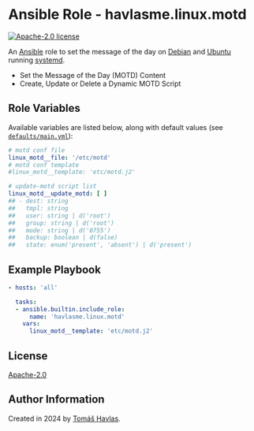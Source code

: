 Ansible Role - havlasme.linux.motd
==================================

[![Apache-2.0 license][license-image]][license-link]

An [Ansible](https://www.ansible.com/) role to set the message of the day on [Debian](https://www.debian.org/) and [Ubuntu](https://www.ubuntu.com/) running [systemd](https://systemd.io/).

- Set the Message of the Day (MOTD) Content
- Create, Update or Delete a Dynamic MOTD Script

Role Variables
--------------

Available variables are listed below, along with default values (see [`defaults/main.yml`](defaults/main.yml)):

```yaml
# motd conf file
linux_motd__file: '/etc/motd'
# motd conf template
#linux_motd__template: 'etc/motd.j2'

# update-motd script list
linux_motd__update_motd: [ ]
## - dest: string
##   tmpl: string
##   user: string | d('root')
##   group: string | d('root')
##   mode: string | d('0755')
##   backup: boolean | d(false)
##   state: enum('present', 'absent') | d('present')
```

Example Playbook
----------------

```yaml
- hosts: 'all'

  tasks:
  - ansible.builtin.include_role:
      name: 'havlasme.linux.motd'
    vars:
      linux_motd__template: 'etc/motd.j2'
```

License
-------

[Apache-2.0][license-link]

Author Information
------------------

Created in 2024 by [Tomáš Havlas](https://havlas.me/).


[license-image]: https://img.shields.io/badge/license-Apache2.0-blue.svg?style=flat-square
[license-link]: ../../LICENSE

